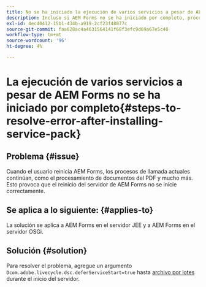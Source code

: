 ```yaml
---
title: No se ha iniciado la ejecución de varios servicios a pesar de AEM Forms.
description: Incluso si AEM Forms no se ha iniciado por completo, procesa varios servicios.
exl-id: 4ec40412-15b1-434b-a919-2cf23f48077c
source-git-commit: faa628ac4a4631564141f68f3efc9d69a67e5c40
workflow-type: tm+mt
source-wordcount: '96'
ht-degree: 4%

---
```


# La ejecución de varios servicios a pesar de AEM Forms no se ha iniciado por completo{#steps-to-resolve-error-after-installing-service-pack}


## Problema {#issue}

Cuando el usuario reinicia AEM Forms, los procesos de llamada actuales continúan, como el procesamiento de documentos del PDF y mucho más. Esto provoca que el reinicio del servidor de AEM Forms no se inicie correctamente.

## Se aplica a lo siguiente: {#applies-to}

La solución se aplica a AEM Forms en el servidor JEE y a AEM Forms en el servidor OSGi.

## Solución {#solution}

Para resolver el problema, agregue un argumento `Dcom.adobe.livecycle.dsc.deferServiceStart=true` hasta [archivo por lotes](https://experienceleague.adobe.com/docs/experience-manager-65/deploying/deploying/command-line-start-and-stop.html#windows-platform-start-bat-script-example) durante el inicio del servidor.
